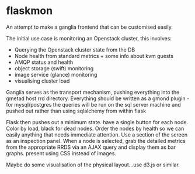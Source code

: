 flaskmon
========

An attempt to make a ganglia frontend that can be customised easily.

The initial use case is monitoring an Openstack cluster, this involves:
 - Querying the Openstack cluster state from the DB
 - Node health from standard metrics + some info about kvm guests
 - AMQP status and health
 - object storage (swift) monitoring
 - image service (glance) monitoring
 - visualising cluster load

Ganglia serves as the transport mechanism, pushing everything into the gmetad host rrd directory.
Everything should be written as a gmond plugin - for mysql/postgres the queries will be run on the sql
server machine and pushed out rather than using sqlalchemy from within flask

Flask then pushes out a minimum state. have a single button for each node.
Color by load, black for dead nodes. Order the nodes by health so we can easily anything that
needs immediate attention.
Use a section of the screen as an inspection panel. When a node is selected, grab the detailed metrics
from the appropriate RRDS via an AJAX query and display them as bar graphs. present using CSS instead of images.

Maybe do some visualisation of the physical layout...use d3.js or similar.
